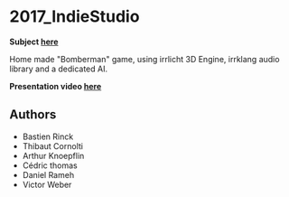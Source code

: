 # 2017_IndieStudio

**Subject [here](https://github.com/thibautcornolti/IndieStudio/blob/master/Subject.pdf)**

Home made "Bomberman" game, using irrlicht 3D Engine, irrklang audio library and a dedicated AI.

**Presentation video [here](https://github.com/thibautcornolti/IndieStudio/blob/master/Intro.mp4)**

## Authors
* Bastien Rinck
* Thibaut Cornolti
* Arthur Knoepflin
* Cédric thomas
* Daniel Rameh
* Victor Weber
